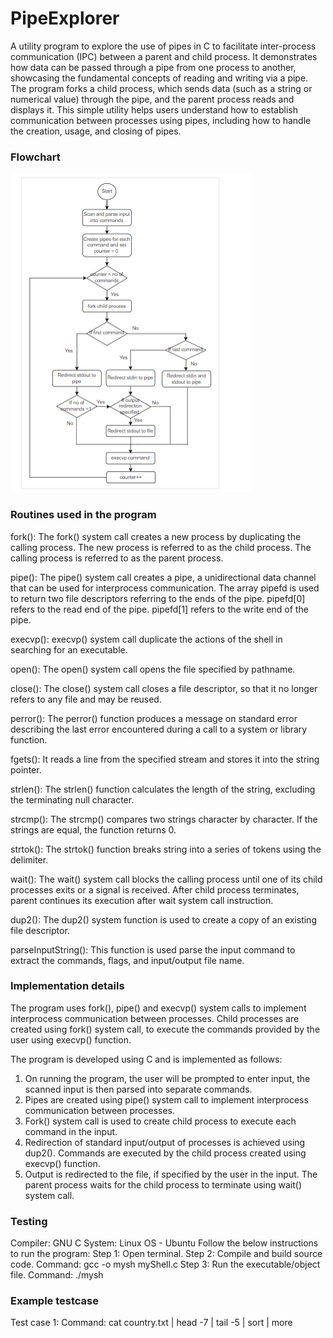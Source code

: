 # PipeExplorer

A utility program to explore the use of pipes in C to facilitate inter-process communication (IPC) between a parent and child process. It demonstrates how data can be passed through a pipe from one process to another, showcasing the fundamental concepts of reading and writing via a pipe. The program forks a child process, which sends data (such as a string or numerical value) through the pipe, and the parent process reads and displays it. This simple utility helps users understand how to establish communication between processes using pipes, including how to handle the creation, usage, and closing of pipes.

### Flowchart

![Project Flowchart](Flowchart.png)

### Routines used in the program

fork(): The fork() system call creates a new process by duplicating the calling process. The
new process is referred to as the child process. The calling process is referred to as the
parent process.

pipe(): The pipe() system call creates a pipe, a unidirectional data channel that can be used
for interprocess communication. The array pipefd is used to return two file descriptors
referring to the ends of the pipe. pipefd[0] refers to the read end of the pipe. pipefd[1]
refers to the write end of the pipe.

execvp(): execvp() system call duplicate the actions of the shell in searching for an
executable.

open(): The open() system call opens the file specified by pathname.

close(): The close() system call closes a file descriptor, so that it no longer refers to any file
and may be reused.

perror(): The perror() function produces a message on standard error describing the last
error encountered during a call to a system or library function.

fgets(): It reads a line from the specified stream and stores it into the string pointer.

strlen(): The strlen() function calculates the length of the string, excluding the terminating
null character.

strcmp(): The strcmp() compares two strings character by character. If the strings are equal,
the function returns 0.

strtok(): The strtok() function breaks string into a series of tokens using the delimiter.

wait(): The wait() system call blocks the calling process until one of its child processes exits
or a signal is received. After child process terminates, parent continues its execution after
wait system call instruction.

dup2(): The dup2() system function is used to create a copy of an existing file descriptor.

parseInputString(): This function is used parse the input command to extract the
commands, flags, and input/output file name.

### Implementation details

The program uses fork(), pipe() and execvp() system calls to implement interprocess
communication between processes. Child processes are created using fork() system call, to
execute the commands provided by the user using execvp() function.

The program is developed using C and is implemented as follows:

1.  On running the program, the user will be prompted to enter input, the scanned input is
    then parsed into separate commands.
2.  Pipes are created using pipe() system call to implement interprocess communication
    between processes.
3.  Fork() system call is used to create child process to execute each command in the input.
4.  Redirection of standard input/output of processes is achieved using dup2(). Commands
    are executed by the child process created using execvp() function.
5.  Output is redirected to the file, if specified by the user in the input. The parent process
    waits for the child process to terminate using wait() system call.

### Testing

Compiler: GNU C
System: Linux OS - Ubuntu
Follow the below instructions to run the program:
Step 1: Open terminal.
Step 2: Compile and build source code.
Command: gcc -o mysh myShell.c
Step 3: Run the executable/object file.
Command: ./mysh

### Example testcase

Test case 1:
Command: cat country.txt | head -7 | tail -5 | sort | more
